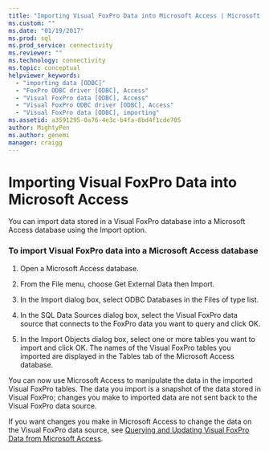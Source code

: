 ```yaml
---
title: "Importing Visual FoxPro Data into Microsoft Access | Microsoft Docs"
ms.custom: ""
ms.date: "01/19/2017"
ms.prod: sql
ms.prod_service: connectivity
ms.reviewer: ""
ms.technology: connectivity
ms.topic: conceptual
helpviewer_keywords: 
  - "importing data [ODBC]"
  - "FoxPro ODBC driver [ODBC], Access"
  - "Visual FoxPro data [ODBC], Access"
  - "Visual FoxPro ODBC driver [ODBC], Access"
  - "Visual FoxPro data [ODBC], importing"
ms.assetid: a3591295-0a76-4e3c-b4fa-8bd4f1cde705
author: MightyPen
ms.author: genemi
manager: craigg
---
```

# Importing Visual FoxPro Data into Microsoft Access
You can import data stored in a Visual FoxPro database into a Microsoft Access database using the Import option.  
  
### To import Visual FoxPro data into a Microsoft Access database  
  
1.  Open a Microsoft Access database.  
  
2.  From the File menu, choose Get External Data then Import.  
  
3.  In the Import dialog box, select ODBC Databases in the Files of type list.  
  
4.  In the SQL Data Sources dialog box, select the Visual FoxPro data source that connects to the FoxPro data you want to query and click OK.  
  
5.  In the Import Objects dialog box, select one or more tables you want to import and click OK. The names of the Visual FoxPro tables you imported are displayed in the Tables tab of the Microsoft Access database.  
  
 You can now use Microsoft Access to manipulate the data in the imported Visual FoxPro tables. The data you import is a snapshot of the data stored in Visual FoxPro; changes you make to imported data are not sent back to the Visual FoxPro data source.  
  
 If you want changes you make in Microsoft Access to change the data on the Visual FoxPro data source, see [Querying and Updating Visual FoxPro Data from Microsoft Access](../../odbc/microsoft/querying-and-updating-visual-foxpro-data-from-microsoft-access.md).
